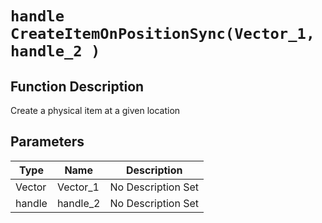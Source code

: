 # `handle CreateItemOnPositionSync(Vector_1, handle_2 )`
## Function Description
Create a physical item at a given location
## Parameters
Type|Name|Description
--|--|--
Vector|Vector_1|No Description Set
handle|handle_2|No Description Set
